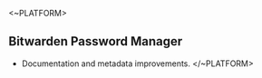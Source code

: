 <~PLATFORM>

## Bitwarden Password Manager

- Documentation and metadata improvements.
</~PLATFORM>
